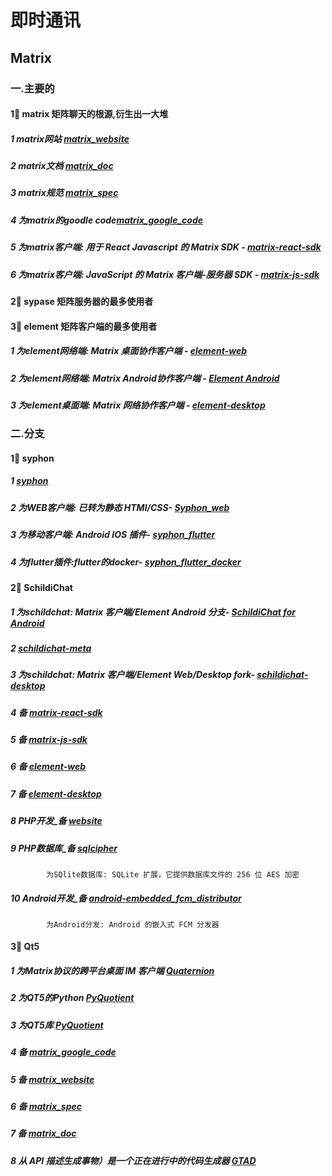 # 即时通讯 
##  Matrix
### 一.主要的
#### 1⃣️ matrix   矩阵聊天的根源,衍生出一大堆
 ##### 1 matrix网站  [matrix_website](https://github.com/quotient-im/matrix.org)
 ##### 2 matrix文档  [matrix_doc](https://github.com/quotient-im/matrix-doc)
 ##### 3 matrix规范  [matrix_spec](https://github.com/quotient-im/matrix-spec)
 ##### 4 为matrix的goodle code[matrix_google_code](https://github.com/quotient-im/gsoc)
 ##### 5 为matrix客户端: 用于 React Javascript 的 Matrix SDK     - [matrix-react-sdk](https://github.com/SchildiChat/matrix-react-sdk)
 ##### 6 为matrix客户端: JavaScript 的 Matrix 客户端-服务器 SDK     - [matrix-js-sdk](https://github.com/SchildiChat/matrix-js-sdk)

#### 2⃣️ sypase    矩阵服务器的最多使用者

#### 3⃣️ element    矩阵客户端的最多使用者
 ##### 1 为element网络端: Matrix 桌面协作客户端     - [element-web](https://github.com/SchildiChat/element-web)
 ##### 2 为element网络端: Matrix Android协作客户端     - [Element Android](https://github.com/vector-im/element-android)
 ##### 3 为element桌面端: Matrix 网络协作客户端     - [element-desktop](https://github.com/SchildiChat/element-desktop)
### 二.分支
#### 1⃣️ syphon
##### 1 [syphon](https://github.com/xvmvx/syphon)
##### 2 为WEB客户端: 已转为静态 HTMl/CSS- [Syphon_web](https://github.com/xvmvx/syphon_website)
##### 3 为移动客户端: Android IOS 插件- [syphon_flutter](https://github.com/xvmvx/syphon_flutter_workmanager)
##### 4 为flutter插件:flutter的docker- [syphon_flutter_docker](https://github.com/syphon-org/docker-images-flutter)
#### 2⃣️ SchildiChat
##### 1 为schildchat: Matrix 客户端/Element Android 分支- [SchildiChat for Android](https://github.com/SchildiChat/SchildiChat-android)
##### 2  [schildichat-meta](https://github.com/SchildiChat/schildichat-meta)
##### 3 为schildchat: Matrix 客户端/Element Web/Desktop fork- [schildichat-desktop](https://github.com/SchildiChat/schildichat-desktop)
##### 4 备 [matrix-react-sdk](https://github.com/SchildiChat/matrix-react-sdk)
##### 5 备 [matrix-js-sdk](https://github.com/SchildiChat/matrix-js-sdk)
##### 6 备 [element-web](https://github.com/SchildiChat/element-web)
##### 7 备 [element-desktop](https://github.com/SchildiChat/element-desktop)
##### 8 PHP开发_备 [website](https://github.com/SchildiChat/website)
##### 9 PHP数据库_备 [sqlcipher](https://github.com/SchildiChat/sqlcipher)
            为SQlite数据库: SQLite 扩展，它提供数据库文件的 256 位 AES 加密
##### 10 Android开发_备 [android-embedded_fcm_distributor](https://github.com/SchildiChat/android-embedded_fcm_distributor)
            为Android分发: Android 的嵌入式 FCM 分发器
#### 3⃣️ Qt5
##### 1 为Matrix协议的跨平台桌面 IM 客户端 [Quaternion](https://github.com/quotient-im/Quaternion)
##### 2 为QT5的Python [PyQuotient](https://github.com/quotient-im/PyQuotient)
##### 3 为QT5库 [PyQuotient](https://github.com/quotient-im/libQuotient)
##### 4 备 [matrix_google_code](https://github.com/quotient-im/gsoc)
##### 5 备 [matrix_website](https://github.com/quotient-im/matrix.org)
##### 6 备 [matrix_spec](https://github.com/quotient-im/matrix-spec)
##### 7 备 [matrix_doc](https://github.com/quotient-im/matrix-doc)
##### 8 从 API 描述生成事物）是一个正在进行中的代码生成器 [GTAD](https://github.com/quotient-im/gtad)
